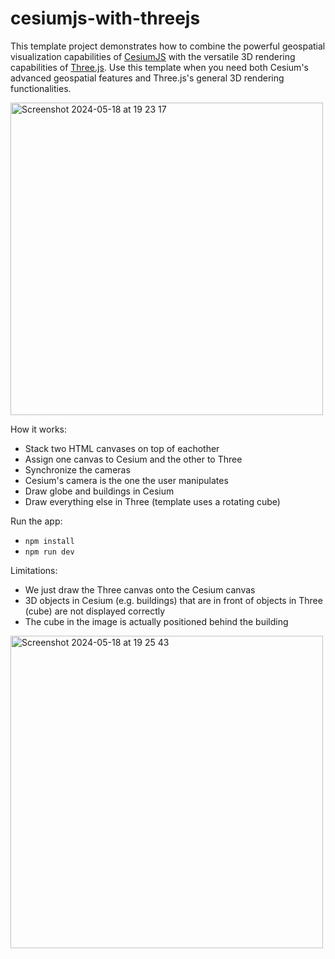 # cesiumjs-with-threejs
This template project demonstrates how to combine the powerful geospatial visualization capabilities of [CesiumJS](https://cesium.com/platform/cesiumjs/) with the versatile 3D rendering capabilities of [Three.js](https://threejs.org/). Use this template when you need both Cesium's advanced geospatial features and Three.js's general 3D rendering functionalities.

<img width="500" alt="Screenshot 2024-05-18 at 19 23 17" src="https://github.com/leon-juenemann/cesiumjs-with-threejs/assets/32913978/42e548fb-28d8-4721-bda4-39b4d7fa5203">

How it works:
- Stack two HTML canvases on top of eachother
- Assign one canvas to Cesium and the other to Three
- Synchronize the cameras
- Cesium's camera is the one the user manipulates
- Draw globe and buildings in Cesium
- Draw everything else in Three (template uses a rotating cube)

Run the app:
- `npm install`
- `npm run dev`
  
Limitations:
- We just draw the Three canvas onto the Cesium canvas
- 3D objects in Cesium (e.g. buildings) that are in front of objects in Three (cube) are not displayed correctly
- The cube in the image is actually positioned behind the building

<img width="500" alt="Screenshot 2024-05-18 at 19 25 43" src="https://github.com/leon-juenemann/cesiumjs-with-threejs/assets/32913978/f13f7f05-e12e-433a-9fc7-7b2dff342b3f">
